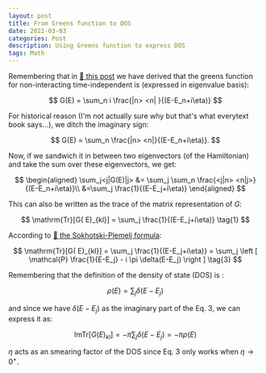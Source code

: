 ```yaml
---
layout: post
title: From Greens function to DOS
date: 2022-03-03
categories: Post
description: Using Greens function to express DOS
tags: Math
---
```


Remembering that in [:link: this post](../../../2021/08/16/Greens_function_2.html) we have derived that the greens function for non-interacting time-independent is (expressed in eigenvalue basis):

$$
G(E) = \sum_n i \frac{|n> <n|  }{(E-E_n+i\eta)}
$$

For historical reason (I'm not actually sure why but that's what everytext book says...), we ditch the imaginary sign:

$$
G(E) = \sum_n \frac{|n> <n|}{(E-E_n+i\eta)}.
$$

Now, if we sandwich it in between two eigenvectors (of the Hamiltonian) and take the sum over these eigenvectors, we get:

$$
\begin{aligned}
\sum_j<j|G(E)|j> &= \sum_j \sum_n \frac{<j|n> <n|j>}{(E-E_n+i\eta)}\\
&=\sum_j \frac{1}{(E-E_j+i\eta)}
\end{aligned}
$$

This can also be written as the trace of the matrix representation of $G$:

$$
\mathrm{Tr}[G( E)_{kl}] = \sum_j \frac{1}{(E-E_j+i\eta)} \tag{1}
$$

<!-- Replacing $E-E_j$ with $\omega_j$, we get:

$$
\mathrm{Tr}[G(E)_{kl}] = \sum_j \frac{1}{(\omega_j+i\eta)} \tag{2}
$$ -->

According to [:link: the Sokhotski-Plemelj formula](../01/Sokhotski_Plemelj_Formula.html):

$$
\mathrm{Tr}[G( E)_{kl}] = \sum_j \frac{1}{(E-E_j+i\eta)} = \sum_j \left [ \mathcal{P} \frac{1}{E-E_j} - i \pi \delta(E-E_j) \right ] \tag{3}
$$


Remembering that the definition of the density of state (DOS) is :

$$
\rho(E) = \sum_j \delta(E-E_j) \tag{4}
$$

and since we have $\delta(E-E_j)$ as the imaginary part of the Eq. 3, we can express it as:

$$
\mathrm{Im} \mathrm{Tr}[G(E)_{kl}] = -\pi \sum_j \delta(E-E_j) = - \pi \rho(E) \tag{5}
$$

$\eta$ acts as an smearing factor of the DOS since Eq. 3 only works when $\eta \rightarrow 0^+$.
